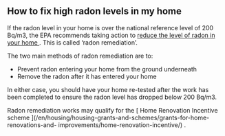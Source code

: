 ##  How to fix high radon levels in my home

If the radon level in your home is over the national reference level of 200
Bq/m3, the EPA recommends taking action to [ reduce the level of radon in your
home ](https://www.epa.ie/environment-and-you/radon/fixing-a-radon-problem/) .
This is called ‘radon remediation’.

The two main methods of radon remediation are to:

  * Prevent radon entering your home from the ground underneath 
  * Remove the radon after it has entered your home 

In either case, you should have your home re-tested after the work has been
completed to ensure the radon level has dropped below 200 Bq/m3.

Radon remediation works may qualify for the [ Home Renovation Incentive scheme
](/en/housing/housing-grants-and-schemes/grants-for-home-renovations-and-
improvements/home-renovation-incentive/) .
